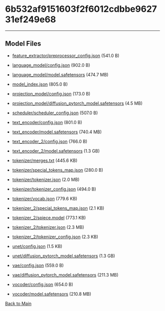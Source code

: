 
# 6b532af9151603f2f6012cdbbe962731ef249e68
---



## Model Files

- [feature_extractor/preprocessor_config.json](https://paddlenlp.bj.bcebos.com/models/community/Img2Misic/models--cvssp--audioldm2/snapshots/6b532af9151603f2f6012cdbbe962731ef249e68/feature_extractor/preprocessor_config.json) (541.0 B)

- [language_model/config.json](https://paddlenlp.bj.bcebos.com/models/community/Img2Misic/models--cvssp--audioldm2/snapshots/6b532af9151603f2f6012cdbbe962731ef249e68/language_model/config.json) (902.0 B)

- [language_model/model.safetensors](https://paddlenlp.bj.bcebos.com/models/community/Img2Misic/models--cvssp--audioldm2/snapshots/6b532af9151603f2f6012cdbbe962731ef249e68/language_model/model.safetensors) (474.7 MB)

- [model_index.json](https://paddlenlp.bj.bcebos.com/models/community/Img2Misic/models--cvssp--audioldm2/snapshots/6b532af9151603f2f6012cdbbe962731ef249e68/model_index.json) (805.0 B)

- [projection_model/config.json](https://paddlenlp.bj.bcebos.com/models/community/Img2Misic/models--cvssp--audioldm2/snapshots/6b532af9151603f2f6012cdbbe962731ef249e68/projection_model/config.json) (173.0 B)

- [projection_model/diffusion_pytorch_model.safetensors](https://paddlenlp.bj.bcebos.com/models/community/Img2Misic/models--cvssp--audioldm2/snapshots/6b532af9151603f2f6012cdbbe962731ef249e68/projection_model/diffusion_pytorch_model.safetensors) (4.5 MB)

- [scheduler/scheduler_config.json](https://paddlenlp.bj.bcebos.com/models/community/Img2Misic/models--cvssp--audioldm2/snapshots/6b532af9151603f2f6012cdbbe962731ef249e68/scheduler/scheduler_config.json) (507.0 B)

- [text_encoder/config.json](https://paddlenlp.bj.bcebos.com/models/community/Img2Misic/models--cvssp--audioldm2/snapshots/6b532af9151603f2f6012cdbbe962731ef249e68/text_encoder/config.json) (801.0 B)

- [text_encoder/model.safetensors](https://paddlenlp.bj.bcebos.com/models/community/Img2Misic/models--cvssp--audioldm2/snapshots/6b532af9151603f2f6012cdbbe962731ef249e68/text_encoder/model.safetensors) (740.4 MB)

- [text_encoder_2/config.json](https://paddlenlp.bj.bcebos.com/models/community/Img2Misic/models--cvssp--audioldm2/snapshots/6b532af9151603f2f6012cdbbe962731ef249e68/text_encoder_2/config.json) (766.0 B)

- [text_encoder_2/model.safetensors](https://paddlenlp.bj.bcebos.com/models/community/Img2Misic/models--cvssp--audioldm2/snapshots/6b532af9151603f2f6012cdbbe962731ef249e68/text_encoder_2/model.safetensors) (1.3 GB)

- [tokenizer/merges.txt](https://paddlenlp.bj.bcebos.com/models/community/Img2Misic/models--cvssp--audioldm2/snapshots/6b532af9151603f2f6012cdbbe962731ef249e68/tokenizer/merges.txt) (445.6 KB)

- [tokenizer/special_tokens_map.json](https://paddlenlp.bj.bcebos.com/models/community/Img2Misic/models--cvssp--audioldm2/snapshots/6b532af9151603f2f6012cdbbe962731ef249e68/tokenizer/special_tokens_map.json) (280.0 B)

- [tokenizer/tokenizer.json](https://paddlenlp.bj.bcebos.com/models/community/Img2Misic/models--cvssp--audioldm2/snapshots/6b532af9151603f2f6012cdbbe962731ef249e68/tokenizer/tokenizer.json) (2.0 MB)

- [tokenizer/tokenizer_config.json](https://paddlenlp.bj.bcebos.com/models/community/Img2Misic/models--cvssp--audioldm2/snapshots/6b532af9151603f2f6012cdbbe962731ef249e68/tokenizer/tokenizer_config.json) (494.0 B)

- [tokenizer/vocab.json](https://paddlenlp.bj.bcebos.com/models/community/Img2Misic/models--cvssp--audioldm2/snapshots/6b532af9151603f2f6012cdbbe962731ef249e68/tokenizer/vocab.json) (779.6 KB)

- [tokenizer_2/special_tokens_map.json](https://paddlenlp.bj.bcebos.com/models/community/Img2Misic/models--cvssp--audioldm2/snapshots/6b532af9151603f2f6012cdbbe962731ef249e68/tokenizer_2/special_tokens_map.json) (2.1 KB)

- [tokenizer_2/spiece.model](https://paddlenlp.bj.bcebos.com/models/community/Img2Misic/models--cvssp--audioldm2/snapshots/6b532af9151603f2f6012cdbbe962731ef249e68/tokenizer_2/spiece.model) (773.1 KB)

- [tokenizer_2/tokenizer.json](https://paddlenlp.bj.bcebos.com/models/community/Img2Misic/models--cvssp--audioldm2/snapshots/6b532af9151603f2f6012cdbbe962731ef249e68/tokenizer_2/tokenizer.json) (2.3 MB)

- [tokenizer_2/tokenizer_config.json](https://paddlenlp.bj.bcebos.com/models/community/Img2Misic/models--cvssp--audioldm2/snapshots/6b532af9151603f2f6012cdbbe962731ef249e68/tokenizer_2/tokenizer_config.json) (2.3 KB)

- [unet/config.json](https://paddlenlp.bj.bcebos.com/models/community/Img2Misic/models--cvssp--audioldm2/snapshots/6b532af9151603f2f6012cdbbe962731ef249e68/unet/config.json) (1.5 KB)

- [unet/diffusion_pytorch_model.safetensors](https://paddlenlp.bj.bcebos.com/models/community/Img2Misic/models--cvssp--audioldm2/snapshots/6b532af9151603f2f6012cdbbe962731ef249e68/unet/diffusion_pytorch_model.safetensors) (1.3 GB)

- [vae/config.json](https://paddlenlp.bj.bcebos.com/models/community/Img2Misic/models--cvssp--audioldm2/snapshots/6b532af9151603f2f6012cdbbe962731ef249e68/vae/config.json) (559.0 B)

- [vae/diffusion_pytorch_model.safetensors](https://paddlenlp.bj.bcebos.com/models/community/Img2Misic/models--cvssp--audioldm2/snapshots/6b532af9151603f2f6012cdbbe962731ef249e68/vae/diffusion_pytorch_model.safetensors) (211.3 MB)

- [vocoder/config.json](https://paddlenlp.bj.bcebos.com/models/community/Img2Misic/models--cvssp--audioldm2/snapshots/6b532af9151603f2f6012cdbbe962731ef249e68/vocoder/config.json) (654.0 B)

- [vocoder/model.safetensors](https://paddlenlp.bj.bcebos.com/models/community/Img2Misic/models--cvssp--audioldm2/snapshots/6b532af9151603f2f6012cdbbe962731ef249e68/vocoder/model.safetensors) (210.8 MB)


[Back to Main](../../../../)